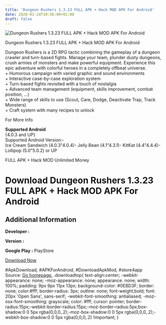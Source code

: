 ```yaml
---
title: 'Dungeon Rushers 1.3.23 FULL APK + Hack MOD APK For Android'
date: 2020-01-24T10:56:00+01:00
draft: false
---
```


![Dungeon Rushers 1.3.23 FULL APK + Hack MOD APK For Android](https://i0.wp.com/apkhome.net/wp-content/uploads/2017/06/Dungeon-Rushers-1.3.23.png "Dungeon Rushers 1.3.23 FULL APK + Hack MOD APK For Android")

  

Dungeon Rushers 1.3.23 FULL APK + Hack MOD APK For Android

Dungeon Rushers is a 2D RPG tactic combining the gameplay of a dungeon crawler and turn-based fights. Manage your team, plunder dusty dungeons, crush armies of monsters and make powerful equipment. Experience this epic adventure with colorful heroes in a completely offbeat universe.  
\+ Humorous campaign with varied graphic and sound environments  
\+ Interactive case-by-case exploration system  
\+ Turn-based fights revisited with a touch of nostalgia  
\+ Advanced team management (equipment, skills improvement, combat position, ...)  
\+ Wide range of skills to use (Scout, Care, Dodge, Deactivate Trap, Track Monsters)  
\+ Craft system with many recipes to unlock

For More Info

**Supported Android**  
{4.0.3 and UP}  
Supported Android Version:-  
Ice Cream Sandwich (4.0.3"4.0.4)- Jelly Bean (4.1"4.3.1)- KitKat (4.4"4.4.4)- Lollipop (5.0"5.0.2) or UP

FULL APK + Hack MOD Unlimited Money

Download Dungeon Rushers 1.3.23 FULL APK + Hack MOD APK For Android
===================================================================

Additional Information
----------------------

**Developer :**

**Version :**

**Google Play :** PlayStore

  

[Download Now](https://store4app.co/post/dungeon-rushers-1-3-23-full-apk-hack-mod-apk-for-android_1573671708)

  
#ApkDownload, #APKForAndroid, #DownloadApkMod, #store4app  
Source: [Go homepage.](https://store4app.co/post/dungeon-rushers-1-3-23-full-apk-hack-mod-apk-for-android_1573671708) .downloadtop{ text-align:center; -webkit-appearance: none; -moz-appearance: none; appearance: none; width: 100%; padding: 9px 9px 11px 13px; background-color: #0EBD3F; border: none; color:#fff; border-radius: 3px; outline: none; font-weight;bold; font: 20px 'Open Sans', sans-serif; -webkit-font-smoothing: antialiased; -moz-osx-font-smoothing: grayscale; color: #fff; cursor: pointer; border-radius:15px;-webkit-border-radius:15px;-moz-border-radius:5px;box-shadow:0 0 5px rgba(0,0,0,.2);-moz-box-shadow:0 0 5px rgba(0,0,0,.2);-webkit-box-shadow:0 0 5px rgba(0,0,0,.2) !important; }